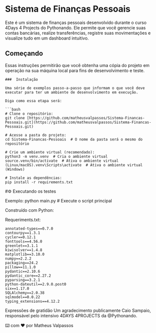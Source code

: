 # Sistema de Finanças Pessoais

Este é um sistema de finanças pessoais desenvolvido durante o curso 4Days 4 Projects do Pythonando. Ele permite que você gerencie suas contas bancárias, realize transferências, registre suas movimentações e visualize tudo em um dashboard intuitivo.

##  Começando

Essas instruções permitirão que você obtenha uma cópia do projeto em operação na sua máquina local para fins de desenvolvimento e teste.

```
###  Instalação

Uma série de exemplos passo-a-passo que informam o que você deve executar para ter um ambiente de desenvolvimento em execução.

Diga como essa etapa será:

```bash
# Clone o repositório:
git clone [https://github.com/matheusvalpassos/Sistema-Financas-Pessoais.git](https://github.com/matheusvalpassos/Sistema-Financas-Pessoais.git)

# Acesse a pasta do projeto:
cd Sistema-Financas-Pessoais  # O nome da pasta será o mesmo do repositório

# Crie um ambiente virtual (recomendado):
python3 -m venv.venv  # Cria o ambiente virtual
source.venv/bin/activate  # Ativa o ambiente virtual (Linux/macOS).venv\Scripts\activate  # Ativa o ambiente virtual (Windows)

# Instale as dependências:
pip install -r requirements.txt
```

#⚙️ Executando os testes

Exemplo:
python main.py  # Execute o script principal

Construído com Python:

Requeriments.txt:
````
annotated-types==0.7.0
contourpy==1.3.1
cycler==0.12.1
fonttools==4.56.0
greenlet==3.1.1
kiwisolver==1.4.8
matplotlib==3.10.0
numpy==2.2.2
packaging==24.2
pillow==11.1.0
pydantic==2.10.6
pydantic_core==2.27.2
pyparsing==3.2.1
python-dateutil==2.9.0.post0
six==1.17.0
SQLAlchemy==2.0.38
sqlmodel==0.0.22
typing_extensions==4.12.2
````
Expressões de gratidão
Um agradecimento publicamente Caio Sampaio, responsável pelo intensivo 4DAYS 4PROJECTS da @Pythonando.

⌨️ com ❤️ por Matheus Valpassos
